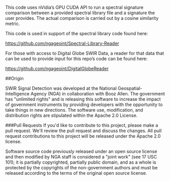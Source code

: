 This code uses nVidia’s GPU CUDA API to run a spectral signature comparison between a provided spectral library file and a signature the user provides.  The actual comparison is carried out by a cosine similarity metric. 

This code is used in support of the spectral library code found here:

https://github.com/ngageoint/Spectral-Library-Reader

For those with access to Digital Globe SWIR Data, a reader for that data that can be used to provide input for this repo’s code can be found here:

https://github.com/ngageoint/DigitalGlobeReader

##Origin

SWIR Signal Detection was developed at the National Geospatial-Intelligence Agency (NGA) in collaboration with Booz Allen. The government has "unlimited rights" and is releasing this software to increase the impact of government instruments by providing developers with the opportunity to take things in new directions. The software use, modification, and distribution rights are stipulated within the Apache 2.0 License. 

###Pull Requests
If you'd like to contribute to this project, please make a pull request. We'll review the pull request and discuss the changes. All pull request contributions to this project will be released under the Apache 2.0 license.  

Software source code previously released under an open source license and then modified by NGA staff is considered a "joint work" (see 17 USC 101); it is partially copyrighted, partially public domain, and as a whole is protected by the copyrights of the non-government authors and must be released according to the terms of the original open source license.
